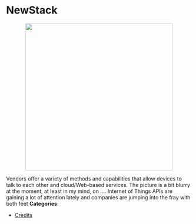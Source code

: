 # NewStack

<p align="center">
    <img width="400" src="https://raw.githubusercontent.com/awesome-apis/awesome-apis/apis/newstack/logo_256x256.png" />
</p>


Vendors offer a variety of methods and capabilities that allow devices to talk to each other and cloud/Web-based services. The picture is a bit blurry at the moment, at least in my mind, on …. Internet of Things APIs are gaining a lot of attention lately and companies are jumping into the fray with both feet
**Categories**:

- [Credits](https://github/awesome-apis/awesome-apis#credits)



